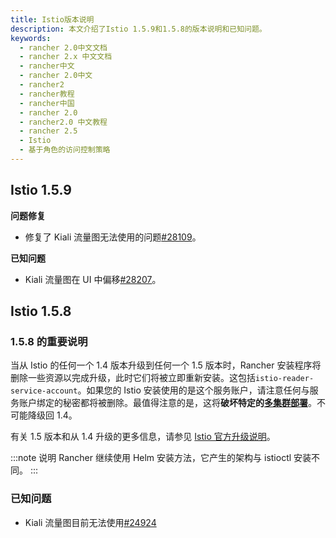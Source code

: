 ```yaml
---
title: Istio版本说明
description: 本文介绍了Istio 1.5.9和1.5.8的版本说明和已知问题。
keywords:
  - rancher 2.0中文文档
  - rancher 2.x 中文文档
  - rancher中文
  - rancher 2.0中文
  - rancher2
  - rancher教程
  - rancher中国
  - rancher 2.0
  - rancher2.0 中文教程
  - rancher 2.5
  - Istio
  - 基于角色的访问控制策略
---
```


## Istio 1.5.9

**问题修复**

- 修复了 Kiali 流量图无法使用的问题[#28109](https://github.com/rancher/rancher/issues/28109)。

**已知问题**

- Kiali 流量图在 UI 中偏移[#28207](https://github.com/rancher/rancher/issues/28207)。

## Istio 1.5.8

### 1.5.8 的重要说明

当从 Istio 的任何一个 1.4 版本升级到任何一个 1.5 版本时，Rancher 安装程序将删除一些资源以完成升级，此时它们将被立即重新安装。这包括`istio-reader-service-account`。如果您的 Istio 安装使用的是这个服务账户，请注意任何与服务账户绑定的秘密都将被删除。最值得注意的是，这将**破坏特定的[多集群部署](https://archive.istio.io/v1.4/docs/setup/install/multicluster/)**。不可能降级回 1.4。

有关 1.5 版本和从 1.4 升级的更多信息，请参见 [Istio 官方升级说明](https://istio.io/latest/news/releases/1.5.x/announcing-1.5/upgrade-notes/)。

:::note 说明
Rancher 继续使用 Helm 安装方法，它产生的架构与 istioctl 安装不同。
:::

### 已知问题

- Kiali 流量图目前无法使用[#24924](https://github.com/istio/istio/issues/24924)
